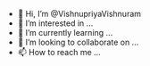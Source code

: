 - 👋 Hi, I’m @VishnupriyaVishnuram
- 👀 I’m interested in ...
- 🌱 I’m currently learning ...
- 💞️ I’m looking to collaborate on ...
- 📫 How to reach me ...

<!---
VishnupriyaVishnuram/VishnupriyaVishnuram is a ✨ special ✨ repository because its `README.md` (this file) appears on your GitHub profile.
You can click the Preview link to take a look at your changes.
--->
